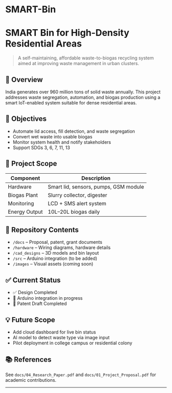 # SMART-Bin
# SMART Bin for High-Density Residential Areas

> A self-maintaining, affordable waste-to-biogas recycling system aimed at improving waste management in urban clusters.

## 🚀 Overview

India generates over 960 million tons of solid waste annually. This project addresses waste segregation, automation, and biogas production using a smart IoT-enabled system suitable for dense residential areas.

## 🎯 Objectives

- Automate lid access, fill detection, and waste segregation
- Convert wet waste into usable biogas
- Monitor system health and notify stakeholders
- Support SDGs 3, 6, 7, 11, 13

## 📐 Project Scope

| Component       | Description                       |
|----------------|-----------------------------------|
| Hardware        | Smart lid, sensors, pumps, GSM module |
| Biogas Plant    | Slurry collector, digester       |
| Monitoring      | LCD + SMS alert system            |
| Energy Output   | 10L–20L biogas daily              |

## 📁 Repository Contents

- `/docs` – Proposal, patent, grant documents
- `/hardware` – Wiring diagrams, hardware details
- `/cad_designs` – 3D models and bin layout
- `/src` – Arduino integration (to be added)
- `/images` – Visual assets (coming soon)

## ✅ Current Status

- ✅ Design Completed
- 🔧 Arduino integration in progress
- 📄 Patent Draft Completed

## 💡 Future Scope

- Add cloud dashboard for live bin status
- AI model to detect waste type via image input
- Pilot deployment in college campus or residential colony

## 📚 References

See `docs/04_Research_Paper.pdf` and `docs/01_Project_Proposal.pdf` for academic contributions.

---

